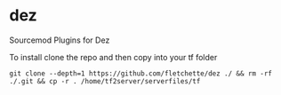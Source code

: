 # dez
Sourcemod Plugins for Dez


To install clone the repo and then copy into your tf folder

```git clone --depth=1 https://github.com/fletchette/dez ./ && rm -rf ./.git && cp -r . /home/tf2server/serverfiles/tf```
	